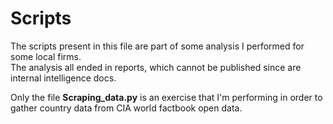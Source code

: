 # Scripts

The scripts present in this file are part of some analysis I performed for some local firms.\
The analysis all ended in reports, which cannot be published since are internal intelligence docs.

Only the file **Scraping_data.py** is an exercise that I'm performing in order to gather country data from CIA world factbook open data.

